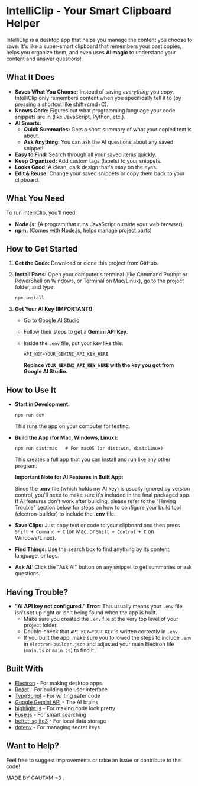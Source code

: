 # IntelliClip - Your Smart Clipboard Helper

IntelliClip is a desktop app that helps you manage the content you choose to save. It's like a super-smart clipboard that remembers your past copies, helps you organize them, and even uses **AI magic** to understand your content and answer questions!

## What It Does

- **Saves What You Choose:** Instead of saving *everything* you copy, IntelliClip only remembers content when you specifically tell it to (by pressing a shortcut like shift+cmd+C).
- **Knows Code:** Figures out what programming language your code snippets are in (like JavaScript, Python, etc.).
- **AI Smarts:**
    - **Quick Summaries:** Gets a short summary of what your copied text is about.
    - **Ask Anything:** You can ask the AI questions about any saved snippet!
- **Easy to Find:** Search through all your saved items quickly.
- **Keep Organized:** Add custom tags (labels) to your snippets.
- **Looks Good:** A clean, dark design that's easy on the eyes.
- **Edit & Reuse:** Change your saved snippets or copy them back to your clipboard.

## What You Need

To run IntelliClip, you'll need:

- **Node.js:** (A program that runs JavaScript outside your web browser)
- **npm:** (Comes with Node.js, helps manage project parts)

## How to Get Started

1. **Get the Code:** Download or clone this project from GitHub.
2. **Install Parts:** Open your computer's terminal (like Command Prompt or PowerShell on Windows, or Terminal on Mac/Linux), go to the project folder, and type:
    
    ```
    npm install
    ```
    
3. **Get Your AI Key (IMPORTANT!):**
    - Go to [Google AI Studio](https://aistudio.google.com/).
    - Follow their steps to get a **Gemini API Key**.
    - Inside the `.env` file, put your key like this:
        
        ```
        API_KEY=YOUR_GEMINI_API_KEY_HERE
        ```
        
        **Replace `YOUR_GEMINI_API_KEY_HERE` with the key you got from Google AI Studio.**
        

## How to Use It

- **Start in Development:**
    
    ```
    npm run dev
    ```
    
    This runs the app on your computer for testing.
    
- **Build the App (for Mac, Windows, Linux):**
    
    ```
    npm run dist:mac   # For macOS (or dist:win, dist:linux)
    ```
    
    This creates a full app that you can install and run like any other program.
    
    **Important Note for AI Features in Built App:**
    
    Since the **.env** file (which holds my AI key) is usually ignored by version control, you'll need to make sure it's included in the final packaged app. If AI features don't work after building, please refer to the "Having Trouble" section below for steps on how to configure your build tool (electron-builder) to include the **.env** file.
    
- **Save Clips:** Just copy text or code to your clipboard and then press `Shift + Command + C` (on Mac, or `Shift + Control + C` on Windows/Linux).
- **Find Things:** Use the search box to find anything by its content, language, or tags.
- **Ask AI:** Click the "Ask AI" button on any snippet to get summaries or ask questions.

## Having Trouble?

- **"AI API key not configured." Error:** This usually means your `.env` file isn't set up right or isn't being found when the app is built.
    - Make sure you created the `.env` file at the very top level of your project folder.
    - Double-check that `API_KEY=YOUR_KEY` is written correctly in `.env`.
    - If you built the app, make sure you followed the steps to include `.env` in `electron-builder.json` and adjusted your main Electron file (`main.ts` or `main.js`) to find it.

## Built With

- [Electron](https://www.electronjs.org/) - For making desktop apps
- [React](https://react.dev/) - For building the user interface
- [TypeScript](https://www.typescriptlang.org/) - For writing safer code
- [Google Gemini API](https://ai.google.dev/gemini-api) - The AI brains
- [highlight.js](https://highlightjs.org/) - For making code look pretty
- [Fuse.js](https://fusejs.io/) - For smart searching
- [better-sqlite3](https://github.com/JoshuaWise/better-sqlite3) - For local data storage
- [dotenv](https://www.npmjs.com/package/dotenv) - For managing secret keys

## Want to Help?

Feel free to suggest improvements or raise an issue or contribute to the code!

MADE BY GAUTAM <3 .
